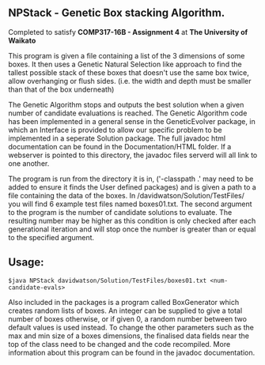 ## NPStack - Genetic Box stacking Algorithm.

Completed to satisfy **COMP317-16B - Assignment 4** at **The University of Waikato**

This program is given a file containing a list of the 3 dimensions of some boxes. It then uses a Genetic Natural Selection like approach to find the tallest possible stack of these boxes that doesn't use the same box twice, allow overhanging or flush sides. (i.e. the width and depth must be smaller than that of the box underneath)

The Genetic Algorithm stops and outputs the best solution when a given number of candidate evaluations is reached. The Genetic Algorithm code has been implemented in a general sense in the GeneticEvolver package, in which an Interface is provided to allow our specific problem to be implemented in a seperate Solution package. The full javadoc html documentation can be found in the Documentation/HTML folder. If a webserver is pointed to this directory, the javadoc files serverd will all link to one another.

The program is run from the directory it is in, ('-classpath .' may need to be added to ensure it finds the User defined packages) and is given a path to a file containing the data of the boxes. In /davidwatson/Solution/TestFiles/ you will find 6 example test files named boxes01.txt. The second argument to the program is the number of candidate solutions to evaluate. The resulting number may be higher as this condition is only checked after each generational iteration and will stop once the number is greater than or equal to the specified argument.

## Usage: 
`$java NPStack davidwatson/Solution/TestFiles/boxes01.txt <num-candidate-evals> `

Also included in the packages is a program called BoxGenerator which creates random lists of boxes. An integer can be supplied to give a total number of boxes otherwise, or if given 0, a random number between two default values is used instead. To change the other parameters such as the max and min size of a boxes dimensions, the finalised data fields near the top of the class need to be changed and the code recompiled. More information about this program can be found in the javadoc documentation. 
